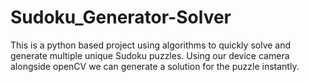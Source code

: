 # Sudoku_Generator-Solver
This is a python based project using algorithms to quickly solve and generate multiple unique Sudoku puzzles. Using our device camera alongside openCV we can generate a solution for the puzzle instantly.
